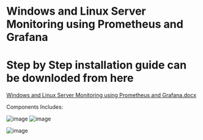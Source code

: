 # Windows and Linux Server Monitoring using Prometheus and Grafana
# Step by Step installation guide can be downloded from here 
[Windows and Linux Server Monitoring using Prometheus and Grafana.docx](https://github.com/sourabhdey21/grafana/files/10464412/Windows.and.Linux.Server.Monitoring.using.Prometheus.and.Grafana.docx)


Components Includes:



![image](https://user-images.githubusercontent.com/98477908/213648467-6d43bcb5-6f53-463d-a9b4-106d47b5a927.png)
![image](https://user-images.githubusercontent.com/98477908/213648607-0705bc98-cb70-4e81-88bb-f8fab74f77f5.png)



![image](https://user-images.githubusercontent.com/98477908/213648888-c4688357-5e15-4ccf-b690-3f39074ada41.png)



